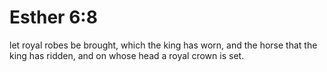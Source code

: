 # Esther 6:8

let royal robes be brought, which the king has worn, and the horse that the king has ridden, and on whose head a royal crown is set.
